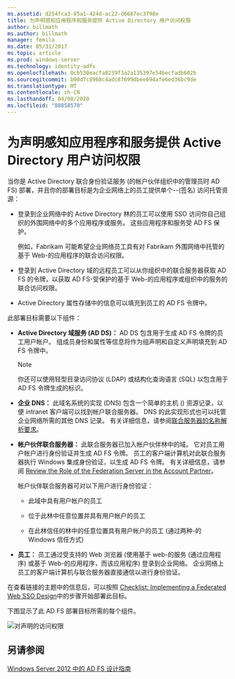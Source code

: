 ```yaml
---
ms.assetid: d254fca3-85a1-424d-ac22-d6687ec3798e
title: 为声明感知应用程序和服务提供 Active Directory 用户访问权限
author: billmath
ms.author: billmath
manager: femila
ms.date: 05/31/2017
ms.topic: article
ms.prod: windows-server
ms.technology: identity-adfs
ms.openlocfilehash: 0cb530eacfa8239f3a2a135397e54becfadb602b
ms.sourcegitcommit: b00d7c8968c4adc8f699dbee694afe6ed36bc9de
ms.translationtype: MT
ms.contentlocale: zh-CN
ms.lasthandoff: 04/08/2020
ms.locfileid: "80858570"
---
```

# <a name="provide-your-active-directory-users-access-to-your-claims-aware-applications-and-services"></a>为声明感知应用程序和服务提供 Active Directory 用户访问权限

当你是 Active Directory 联合身份验证服务 \(的帐户伙伴组织中的管理员时 AD FS\) 部署，并且你的部署目标是为企业网络上的员工提供单个\-\-\(签名\) 访问托管资源：  
  
-   登录到企业网络中的 Active Directory 林的员工可以使用 SSO 访问你自己组织的外围网络中的多个应用程序或服务。 这些应用程序和服务受 AD FS 保护。  
  
    例如，Fabrikam 可能希望企业网络员工具有对 Fabrikam 外围网络中托管的基于 Web\-的应用程序的联合访问权限。  
  
-   登录到 Active Directory 域的远程员工可以从你组织中的联合服务器获取 AD FS 的令牌，以获取 AD FS\-受保护的基于 Web\-的应用程序或组织中的服务的联合访问权限。  
  
-   Active Directory 属性存储中的信息可以填充到员工的 AD FS 令牌中。  
  
此部署目标需要以下组件：  
  
-   **Active Directory 域服务 \(AD DS\)：** AD DS 包含用于生成 AD FS 令牌的员工用户帐户。 组成员身份和属性等信息将作为组声明和自定义声明填充到 AD FS 令牌中。  
  
    > [!NOTE]  
    > 你还可以使用轻型目录访问协议 \(LDAP\) 或结构化查询语言 \(SQL\) 以包含用于 AD FS 令牌生成的标识。  
  
-   **企业 DNS：** 此域名系统的实现 \(DNS\) 包含一个简单的主机 \(\) 资源记录，以便 intranet 客户端可以找到帐户联合服务器。 DNS 的此实现形式也可以托管企业网络所需的其他 DNS 记录。 有关详细信息，请参阅[联合服务器的名称解析要求](Name-Resolution-Requirements-for-Federation-Servers.md)。  
  
-   **帐户伙伴联合服务器：** 此联合服务器已加入帐户伙伴林中的域。 它对员工用户帐户进行身份验证并生成 AD FS 令牌。 员工的客户端计算机对此联合服务器执行 Windows 集成身份验证，以生成 AD FS 令牌。 有关详细信息，请参阅 [Review the Role of the Federation Server in the Account Partner](Review-the-Role-of-the-Federation-Server-in-the-Account-Partner.md)。  
  
    帐户伙伴联合服务器可对以下用户进行身份验证：  
  
    -   此域中具有用户帐户的员工  
  
    -   位于此林中任意位置并具有用户帐户的员工  
  
    -   在此林信任的林中的任意位置具有用户帐户的员工 \(通过两种\-的 Windows 信任方式\)  
  
-   **员工：** 员工通过受支持的 Web 浏览器 \(使用基于 web\-的服务 \(通过应用程序\) 或基于 Web\-的应用程序，而该应用程序\) 登录到企业网络。 企业网络上员工的客户端计算机与联合服务器直接通信以进行身份验证。  
  
在查看链接的主题中的信息后，可以按照 [Checklist: Implementing a Federated Web SSO Design](../../ad-fs/deployment/Checklist--Implementing-a-Federated-Web-SSO-Design.md)中的步骤开始部署此目标。  
  
下图显示了此 AD FS 部署目标所需的每个组件。  
  
![对声明的访问权限](media/31394ea8-fecb-4372-ac3f-cc3cf566ffc9.gif)  
  
## <a name="see-also"></a>另请参阅
[Windows Server 2012 中的 AD FS 设计指南](AD-FS-Design-Guide-in-Windows-Server-2012.md)

